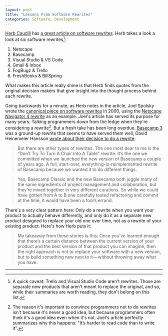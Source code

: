 ```yaml
---
layout: post
title: "Lessons From Software Rewrites"
categories: Software, Development
---
```


[Herb Caudill](https://twitter.com/herbcaudill) has [a great article on software rewrites](https://medium.com/@herbcaudill/lessons-from-6-software-rewrite-stories-635e4c8f7c22). Herb takes a look a look at six software rewrites[^notrewrites]:

1. Netscape
2. Basecamp
3. Visual Studio & VS Code
4. Gmail & Inbox
5. FogBugz & Trello
6. FreshBooks & BillSpring

What makes this article really shine is that Herb finds quotes from the original decision makers that give insight into the thought process behind each rewrite.

Going backwards for a minute, as Herb notes in the article, Joel Spolsky wrote the [canonical piece  on software rewrites](https://www.joelonsoftware.com/2000/04/06/things-you-should-never-do-part-i/) in 2000, using the [Netscape Navigator 4 rewrite](https://en.wikipedia.org/wiki/Rewrite_(programming)#Notable_examples) as an example. Joel's article has served its purpose for many years: Talking programmers down from the ledge when they're considering a rewrite[^joelnote]. But a fresh take has been long overdue. [Basecamp 3](https://basecamp.com/new) was a ground-up rewrite that seems to have served them well, David Heinemeier Hansson [wrote about their decision to do a rewrite](https://signalvnoise.com/posts/3856-the-big-rewrite-revisited):

> But there are other types of rewrites. The one most dear to me is the “Don’t Try To Turn A Chair Into A Table” rewrite. It’s the one we committed when we launched the new version of Basecamp a couple of years ago. A full, start-over, everything-is-reimplemented rewrite of Basecamp because we wanted it to do different things.

> Yes, Basecamp Classic and the new Basecamp both juggle many of the same ingredients of project management and collaboration, but they’re mixed together in very different curations. So while we could have gotten from A to B one carefully tested refactoring and commit at the time, it would have been a fool’s errand.

There's a very clear pattern here: Only do a rewrite when you want your product to actually behave differently, and only do it as a separate new product designed to replace your old one over time, not as a rewrite of your existing product. Here's how Herb puts it:

> My takeaway from these stories is this: Once you've learned enough that there’s a certain distance between the current version of your product and the best version of that product you can imagine, then the right approach is not to replace your software with a new version, but to build something new next to it — without throwing away what you have.

* * *

[^notrewrites]: A quick caveat: Trello and Visual Studio Code aren't rewrites. Those are separate new products that aren't meant to replace the original, and so, while their summaries are worth reading, they don't belong on this list.

[^joelnote]: The reason it's important to convince programmers not to do rewrites isn't because it's never a good idea, but because programmers often think it's a good idea even when it's not. Joel's article perfectly summarizes why this happens: "It’s harder to read code than to write it".
